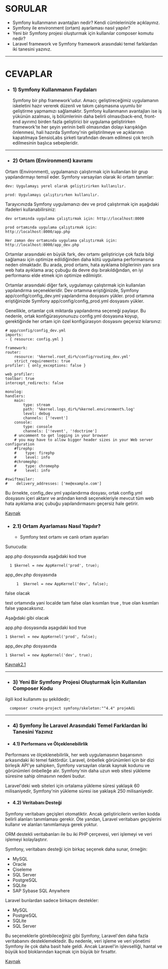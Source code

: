 # SORULAR
* Symfony kullanmanın avantajları nedir? Kendi cümlelerinizle açıklayınız.
* Symfony ile environment (ortam) ayarlaması nasıl yapılır?
* Yeni bir Symfony projesi oluşturmak için kullanılar composer komutu nedir?
* Laravel framework ve Symfony framework arasındaki temel farklardan iki tanesini yazınız.
---
# CEVAPLAR

* ### 1) Symfony Kullanmanın Faydaları
  Symfony bir php framework'udur. Amacı; geliştireceğimiz uygulamanın iskeletini hazır vererek düzenli ve takım çalışmasına uyumlu bir geliştirme yapmamızı sağlamaktır. Symfony kullanmanın avantajları ise iş yükünün azalması, iş bölümlerinin daha belirli olması(back-end, front-end ayırımı) birden fazla geliştirici bir uygulama geliştirirken framework'te her şeyin yerinin belli olmasından dolayı karışıklığın önlenmesi, hali hazırda Symfony'nin geliştirilmeye ve açıklarının kapatılmaya SensioLabs şirketi tarafından devam edilmesi çok tercih edilmesinin başlıca sebepleridir.
----

* ### 2) Ortam (Environment) kavramı

Ortam (Environment), uygulamanızı çalıştırmak için kullanılan bir grup yapılandırmayı temsil eder. Symfony varsayılan olarak iki ortam tanımlar:

    dev: Uygulamayı yerel olarak geliştirirken kullanılır.

    prod: Uygulamayı çalıştırırken kullanılır.

Tarayıcınızda Symfony uygulamanızı dev ve prod çalıştırmak için aşağıdaki ifadeleri kullanabilirsiniz:

    dev ortamında uygulama çalıştırmak için: http://localhost:8000

    prod ortamında uygulama çalıştırmak için: http://localhost:8000/app.php

    Her zaman dev ortamında uygulama çalıştırmak için: http://localhost:8000/app_dev.php

Ortamlar arasındaki en büyük fark, dev ortamı geliştiriciye çok fazla bilgi sağlaması için optimize edildiğinden daha kötü uygulama performansına neden olmaktadır. Bu arada, prod ortamı, hata ayıklama bilgilerinin yanı sıra web hata ayıklama araç çubuğu da devre dışı bırakıldığından, en iyi performansı elde etmek için optimize edilmiştir.

Ortamlar arasındaki diğer fark, uygulamayı çalıştırmak için kullanılan yapılandırma seçenekleridir. Dev ortamına eriştiğinizde, Symfony app/config/config_dev.yml yapılandırma dosyasını yükler. prod ortamına eriştiğinizde Symfony app/config/config_prod.yml dosyasını yükler.

Genellikle, ortamlar çok miktarda yapılandırma seçeneği paylaşır. Bu nedenle, ortak konfigürasyonunuzu config.yml dosyasına koyup, gerektiğinde her ortam için özel konfigürasyon dosyasını geçersiz kılarsınız:


    # app/config/config_dev.yml
    imports:
    - { resource: config.yml }

    framework:
    router:
        resource: '%kernel.root_dir%/config/routing_dev.yml'
        strict_requirements: true
    profiler: { only_exceptions: false }

    web_profiler:
    toolbar: true
    intercept_redirects: false

    monolog:
    handlers:
        main:
            type: stream
            path: '%kernel.logs_dir%/%kernel.environment%.log'
            level: debug
            channels: ['!event']
        console:
            type: console
            channels: ['!event', '!doctrine']
        # uncomment to get logging in your browser
        # you may have to allow bigger header sizes in your Web server configuration
        #firephp:
        #    type: firephp
        #    level: info
        #chromephp:
        #    type: chromephp
        #    level: info

    #swiftmailer:
    #    delivery_addresses: ['me@example.com']
Bu örnekte, config_dev.yml yapılandırma dosyası, ortak config.yml dosyasını içeri aktarır ve ardından kendi seçenekleriyle mevcut tüm web hata ayıklama araç çubuğu yapılandırmasını geçersiz hale getirir.

[Kaynak](https://www.bilgigunlugum.net/webprog/symfony/symfony_temel)

* ### 2.1) Ortam Ayarlaması Nasıl Yapılır?

  * Symfony test ortamı ve canlı ortam ayarları

 Sunucuda:

app.php dosyasında aşağıdaki kod true

      1 $kernel = new AppKernel('prod', true);
    
 app_dev.php dosyasında

         1  $kernel = new AppKernel('dev', false);
  false olacak

 test ortamında yani localde tam false olan kısımları true , true olan kısımları false yapacaksınız.

 Aşağıdaki gibi olacak

 app.php dosyasında aşagıdaki kod true

    1 $kernel = new AppKernel('prod', false);
app_dev.php dosyasında

    1 $kernel = new AppKernel('dev', true);
    

[Kaynak2.1](https://www.tasarimrehberi.net/symfony-test-ortami-ve-canli-ortam-ayarlari/)

---
* ### 3) Yeni Bir Symfony Projesi Oluşturmak İçin Kullanılan Composer Kodu

ilgili kod kullanımı şu şekildedir;
     
      composer create-project symfony/skeleton:"^4.4" projeAdi
---
* ### 4) Symfony İle Laravel Arasındaki Temel Farklardan İki Tanesini Yazınız

* #### 4.1) Performans ve Ölçeklenebilirlik

Performans ve ölçeklenebilirlik, her web uygulamasının başarısının arkasındaki iki temel faktördür. Laravel, önbellek görünümleri için bir dizi birleşik API'ye sahipken, Symfony varsayılan olarak kaynak kodunu ve görünümleri önbelleğe alır. Symfony'nin daha uzun web sitesi yükleme süresine sahip olmasının nedeni budur.

Laravel'deki web siteleri için ortalama yükleme süresi yaklaşık 60 milisaniyedir, Symfony'nin yükleme süresi ise yaklaşık 250 milisaniyedir.
  * #### 4.2) Veritabanı Desteği
   Symfony veritabanı geçişleri otomatiktir. Ancak geliştiricilerin verilen kodda belirli alanları tanımlaması gerekir. Öte yandan, Laravel veritabanı geçişlerini kullanır ve alanları tanımlamaya gerek yoktur.

ORM destekli veritabanları ile bu iki PHP çerçevesi, veri işlemeyi ve veri işlemeyi kolaylaştırır.

Symfony, veritabanı desteği için birkaç seçenek daha sunar, örneğin:

* MySQL
* Oracle
* Çiseleme
* SQL Server
* PostgreSQL
* SQLite
* SAP Sybase SQL Anywhere

Laravel bunlardan sadece birkaçını destekler:

* MySQL
* PostgreSQL
* SQLite
* SQL Server

Bu seçeneklerle görebileceğiniz gibi Symfony, Laravel'den daha fazla veritabanını desteklemektedir. Bu nedenle, veri işleme ve veri yönetimi Symfony ile çok daha basit hale geldi. Ancak Laravel'in işlevselliği, hantal ve büyük kod bloklarından kaçmak için büyük bir fırsattır.

[Kaynak](https://www.argenova.com.tr/laravel-vs-symfony)